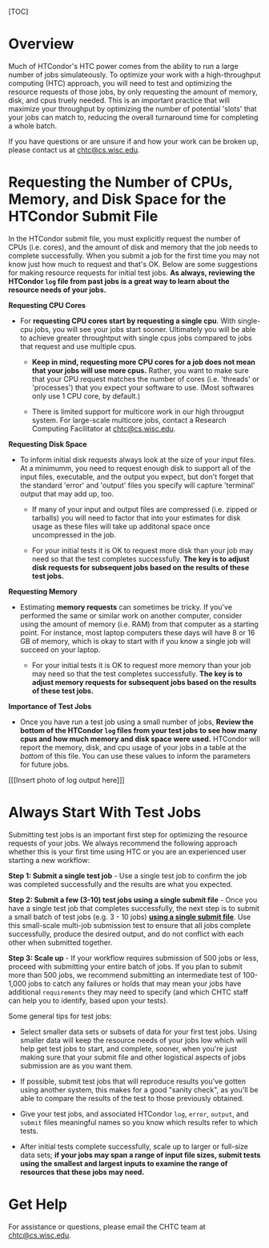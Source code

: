 
[title]: - "Optimizing HTCondor Submit File Resource Requests"

[TOC]

# Overview

Much of HTCondor's HTC power comes from the ability to run a large number of jobs simulateously. 
To optimize your work with a high-throughput computing (HTC)
approach, you will need to test and optimizing the resource requests of those jobs, by 
only requesting the amount of memory, disk, and cpus truely needed.
This is an important practice that will maximize your throughput by optimizing the 
number of potential 'slots' that your jobs can match to, reducing the overall 
turnaround time for completing a whole batch.

If you have questions or are unsure if and how your work can be broken up, please contact us at 
<chtc@cs.wisc.edu>.

# Requesting the Number of CPUs, Memory, and Disk Space for the HTCondor Submit File

In the HTCondor submit file, you must explicitly request the number of 
CPUs (i.e. cores), and the amount of disk and memory that the job needs 
to complete successfully.
When you submit a job for the 
first time you may not know just how much to request and that's OK. 
Below are some suggestions for making resource requests for initial test 
jobs. **As always, reviewing the HTCondor `log` file from past jobs is 
a great way to learn about the resource needs of your jobs.**

**Requesting CPU Cores**

- For **requesting CPU cores start by requesting a single cpu**. With single-cpu jobs, you will see 
your jobs start sooner. Ultimately you will be able to achieve 
greater throughtput with single cpus jobs compared to jobs that request 
and use multiple cpus. 

    - **Keep in mind, requesting more CPU cores for a job 
    does not mean that your jobs will use more cpus.** Rather, you want to make sure 
    that your CPU request matches the number of cores (i.e. 'threads' or 'processes') 
    that you expect your software to use. (Most softwares only use 1 CPU core, by default.)

    - There is limited support for multicore work in our high througput system. For large-scale multicore jobs, contact a Research Computing Facilitator at <chtc@cs.wisc.edu>. 
    
**Requesting Disk Space**

- To inform initial disk requests always look at the size of your input 
files. At a minimumm, you need to request enough disk to support all 
of the input files, executable, and the output you expect, but don't forget that the standard 'error' and 'output'
files you specify will capture 'terminal' output that may add up, too.
      
    - If many of your input and output files are compressed 
(i.e. zipped or tarballs) you will need to factor that into your 
estimates for disk usage as these files will take up additonal space once uncompressed 
in the job.
      
    - For your initial tests it is OK to request more disk than 
your job may need so that the test completes successfully. **The key 
is to adjust disk requests for subsequent jobs based on the results 
of these test jobs.**
 
**Requesting Memory**

- Estimating **memory requests** can sometimes be tricky. If you've performed the 
same or similar work on another computer, consider using the amount of 
memory (i.e. RAM) from that computer as a starting point. For instance, 
most laptop computers these days will have 8 or 16 GB of memory, which is okay to start 
with if you know a single job will succeed on your laptop.

	- For your initial tests it is OK to request more memory than 
your job may need so that the test completes successfully. **The key 
is to adjust memory requests for subsequent jobs based on the results 
of these test jobs.**

**Importance of Test Jobs**

- Once you have run a test job using a small number of jobs, **Review the bottom of the HTCondor `log` files from your test jobs to see how many cpus and how much memory and disk space were used.** HTCondor will report 
the memory, disk, and cpu usage of your jobs in a table at the *bottom* of this file. You can use these values to inform the parameters for future jobs. 

[[[Insert photo of log output here]]]



# Always Start With Test Jobs

Submitting test jobs is an important first step for optimizing 
the resource requests of your jobs. We always recommend the following approach whether this is your first time 
using HTC or you are an experienced user starting a new workflow:

**Step 1: Submit a single test job**
      - Use a single test job to confirm the job was completed successfully and the results are what you expected.

**Step 2: Submit a few (3-10) test jobs using a single submit file**
      - Once you have a single test job that completes successfully, the next 
        step is to submit a small batch of test jobs (e.g. 3 - 10 jobs) 
        [**using a single submit file**](https://chtc.cs.wisc.edu/uw-research-computing/multiple-jobs). Use this small-scale 
        multi-job submission test to ensure that all jobs complete successfully, produce the 
        desired output, and do not conflict with each other when submitted together. 
        
**Step 3: Scale up**
      - If your workflow requires submission of 500 jobs or less, proceed with submitting your entire batch of jobs. If you plan to submit
      more than 500 jobs, we recommend submitting an intermediate test of 100-1,000 jobs to catch any 
      failures or holds that may mean your jobs have additional `requirements` they may need to specify 
      (and which CHTC staff can help you to identify, based upon your tests). 

Some general tips for test jobs:

- Select smaller data sets or subsets of data for your first test jobs. Using 
smaller data will keep the resource needs of your jobs low which will help get 
test jobs to start, and complete, sooner, when you're just making sure that your submit file 
and other logistical aspects of jobs submission are as you want them.

- If possible, submit test jobs that will reproduce results you've gotten 
using another system, this makes for a good "sanity check", as you'll be able 
to compare the results of the test to those previously obtained.

- Give your test jobs, and associated HTCondor `log`, `error`, `output`, 
and `submit` files meaningful names so you know which results refer to which tests.

- After initial tests complete successfully, scale up to larger or full-size 
data sets; **if your jobs may span a range of input file sizes, submit tests using the smallest 
and largest inputs to examine the range of resources that these jobs may need.**

# Get Help

For assistance or questions, please email the CHTC team at [chtc@cs.wisc.edu](mailto:chtc@cs.wisc.edu). 

